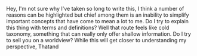 Hey, I'm not sure why I've taken so long to write this, I think a number of reasons can be highlighted but chief among them is an inability to simplify important concepts that have come to mean a lot to me. Do I try to explain this thing with terms and definitions? Well that route feels like cold taxonomy, something that can really only offer shallow information. Do I try to sell you on a worldview? While this will get closer to understanding my perspective, Thatand 